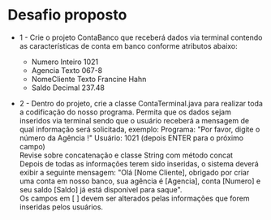 # Desafio proposto
* 1 - Crie o projeto ContaBanco que receberá dados via terminal contendo as características de conta em banco conforme atributos abaixo:
    * Numero        Inteiro    1021
    * Agencia	    Texto	   067-8
    * NomeCliente	Texto	   Francine Hahn
    * Saldo         Decimal	   237.48


* 2 - Dentro do projeto, crie a classe ContaTerminal.java para realizar toda a codificação do nosso programa.
    Permita que os dados sejam inseridos via terminal sendo que o usuário receberá a mensagem de qual informação será solicitada, exemplo:
    Programa: "Por favor, digite o número da Agência !"
    Usuário: 1021 (depois ENTER para o próximo campo)
    <br/>
    Revise sobre concatenação e classe String com método concat
    <br/>
    Depois de todas as informações terem sido inseridas, o sistema deverá exibir a seguinte mensagem:
    "Olá [Nome Cliente], obrigado por criar uma conta em nosso banco, sua agência é [Agencia], conta [Numero] e seu saldo [Saldo] já está disponível para saque".
    <br/>
    Os campos em [ ] devem ser alterados pelas informações que forem inseridas pelos usuários.